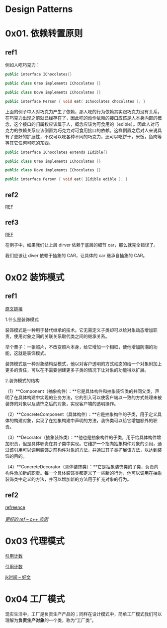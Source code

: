 # Design Patterns

# 0x01. 依赖转置原则

## ref1

例如人吃巧克力：

``` C++
public interface IChocolates{}

public class Oreo implements IChocolates {}

public class Dove implements IChocolates {}

public interface Person { void eat( IChocolates chocolates ); }
```



上面的例子中人对巧克力产生了依赖，那人吃的行为依赖其实跟巧克力没有关系，在巧克力出现之前就已经存在了，因此吃的动作依赖的接口应该是人本身内部的概念，这个接口的归属权应该属于人，概念应该为可食用的（edible）。因此人对巧克力的依赖关系应该倒置为巧克力对可食用接口的依赖。这样倒置之后对人来说具有了更好的扩展性，不仅可以吃各种不同的巧克力，还可以吃饼干，米饭，鱼肉等等其它任何可吃的东西。

``` C++
public interface IChocolates extends IEdible{}

public class Oreo implements IChocolates {}

public class Dove implements IChocolates {}

public interface Person { void eat( IEdible edible ); }
```

## ref2

[REF](https://blog.csdn.net/li1358159/article/details/123306664)



## ref3

[REF](https://blog.csdn.net/u012346890/article/details/111034907?spm=1001.2101.3001.6661.1&utm_medium=distribute.pc_relevant_t0.none-task-blog-2%7Edefault%7ECTRLIST%7ERate-1-111034907-blog-123306664.pc_relevant_aa2&depth_1-utm_source=distribute.pc_relevant_t0.none-task-blog-2%7Edefault%7ECTRLIST%7ERate-1-111034907-blog-123306664.pc_relevant_aa2&utm_relevant_index=1)

在例子中，如果我们让上层 dirver 依赖于底层的细节 car，那么就完全错误了。

我们应该让 diver 依赖于抽象的 CAR，让具体的 car 继承自抽象的 CAR。 



# 0x02 装饰模式

## ref1

[原文链接](https://blog.csdn.net/qq_40594696/article/details/107611074)

1.什么是装饰模式

装饰模式是一种用于替代继承的技术。它无需定义子类却可以给对象动态增加职责，使用对象之间的关联关系取代类之间的继承关系。

举个栗子：一张照片，不改变照片本身，给它增加一个相框，使他增加防潮的功能，这就是装饰模式。

装饰模式是一种对象结构型模式，他以对客户透明的方式动态的给一个对象附加上更多的责任，可以在不需要创建更多子类的情况下让对象的功能得以扩展。

 

2.装饰模式的结构

（1）**Component（抽象构件）：**它是具体构件和抽象装饰类的共同父类，声明了在具体构建中实现的业务方法，它的引入可以使客户端以一致的方式处理未被装饰的对象以及装饰之后的对象，实现客户端的透明操作。

（2）**ConcreteComponent（具体构件）：**它是抽象构件的子类，用于定义具体的构建对象，实现了在抽象构建中声明的方法，装饰类可以给它增加额外的职责。

（3）**Decorator（抽象装饰类）：**他也是抽象构件的子类，用于给具体构件增加职责，但是具体职责在其子类中实现。它维护一个指向抽象构件对象的引用，通过该引用可以调用装饰之前构件对象的方法，并通过其子类扩展该方法，以达到装饰的目的。

（4）**ConcreteDecorator（具体装饰类）：**它是抽象装饰类的子类，负责向构件添加新的职责。每一个具体装饰类都定义了一些新的行为，他可以调用在抽象装饰类中定义的方法，并可以增加新的方法用于扩充对象的行为。

## ref2

[refreence](https://blog.csdn.net/zhshulin/article/details/38665187)

###### [更好的 ref – c++ 实例](https://blog.csdn.net/NEXUS666/article/details/115672452)

# 0x03 代理模式

[引用计数](https://blog.csdn.net/starlee/article/details/1647412)

[引用计数](https://blog.csdn.net/u012344185/article/details/114497309)

[jk时间 – 好文](https://time.geekbang.org/column/article/169263)



# 0x04 工厂模式

现实生活中，工厂是负责生产产品的；同样在设计模式中，简单工厂模式我们可以理解为**负责生产对象**的一个类，称为“工厂类”。
